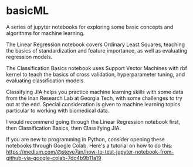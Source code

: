 # basicML

A series of jupyter notebooks for exploring some basic concepts and algorithms for machine learning. 

The Linear Regression notebook covers Ordinary Least Squares, teaching the basics of standardization and feature importance, as well as evaluating regression models. 

The Classification Basics notebook uses Support Vector Machines with rbf kernel to teach the basics of cross validation, hyperparameter tuning, and evaluating classification models. 

Classifying JIA helps you practice machine learning skills with some data from the Inan Research Lab at Georgia Tech, with some challenges to try out at the end. Special consideration is given to machine learning topics particular to working with biomedical data.  

I would recommend going through the Linear Regression notebook first, then Classification Basics, then Classifying JIA. 

If you are new to programming in Python, consider opening these notebooks through Google Colab. Here's a tutorial on how to do this: 
https://medium.com/@steve7an/how-to-test-jupyter-notebook-from-github-via-google-colab-7dc4b9b11a19

